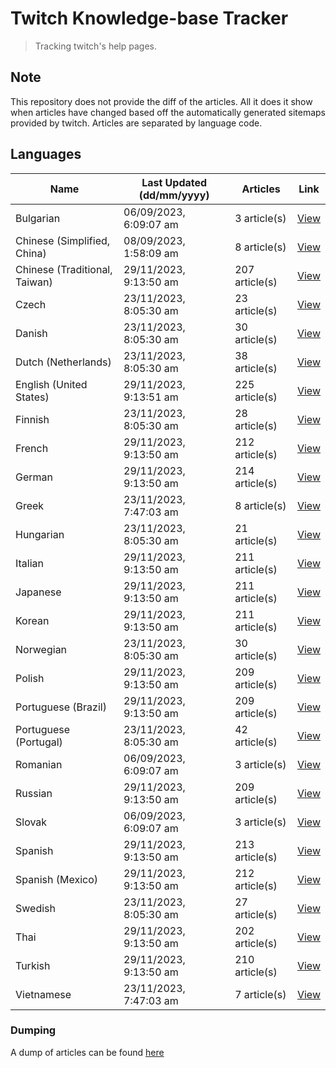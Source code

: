 # Twitch Knowledge-base Tracker
> Tracking twitch's help pages. 

## Note
This repository does not provide the diff of the articles. All it does it show when articles have changed based
off the automatically generated sitemaps provided by twitch. Articles are separated by language code.

## Languages

| Name                          | Last Updated (dd/mm/yyyy) | Articles       | Link                   |
|-------------------------------|---------------------------|----------------|------------------------|
| Bulgarian                     | 06/09/2023, 6:09:07 am    | 3 article(s)   | [View](docs/bg.md)     |
| Chinese (Simplified, China)   | 08/09/2023, 1:58:09 am    | 8 article(s)   | [View](docs/zh_CN.md)  |
| Chinese (Traditional, Taiwan) | 29/11/2023, 9:13:50 am    | 207 article(s) | [View](docs/zh_TW.md)  |
| Czech                         | 23/11/2023, 8:05:30 am    | 23 article(s)  | [View](docs/cs.md)     |
| Danish                        | 23/11/2023, 8:05:30 am    | 30 article(s)  | [View](docs/da.md)     |
| Dutch (Netherlands)           | 23/11/2023, 8:05:30 am    | 38 article(s)  | [View](docs/nl_NL.md)  |
| English (United States)       | 29/11/2023, 9:13:51 am    | 225 article(s) | [View](docs/en_US.md)  |
| Finnish                       | 23/11/2023, 8:05:30 am    | 28 article(s)  | [View](docs/fi.md)     |
| French                        | 29/11/2023, 9:13:50 am    | 212 article(s) | [View](docs/fr.md)     |
| German                        | 29/11/2023, 9:13:50 am    | 214 article(s) | [View](docs/de.md)     |
| Greek                         | 23/11/2023, 7:47:03 am    | 8 article(s)   | [View](docs/el.md)     |
| Hungarian                     | 23/11/2023, 8:05:30 am    | 21 article(s)  | [View](docs/hu.md)     |
| Italian                       | 29/11/2023, 9:13:50 am    | 211 article(s) | [View](docs/it.md)     |
| Japanese                      | 29/11/2023, 9:13:50 am    | 211 article(s) | [View](docs/ja.md)     |
| Korean                        | 29/11/2023, 9:13:50 am    | 211 article(s) | [View](docs/ko.md)     |
| Norwegian                     | 23/11/2023, 8:05:30 am    | 30 article(s)  | [View](docs/no.md)     |
| Polish                        | 29/11/2023, 9:13:50 am    | 209 article(s) | [View](docs/pl.md)     |
| Portuguese (Brazil)           | 29/11/2023, 9:13:50 am    | 209 article(s) | [View](docs/pt_BR.md)  |
| Portuguese (Portugal)         | 23/11/2023, 8:05:30 am    | 42 article(s)  | [View](docs/pt_PT.md)  |
| Romanian                      | 06/09/2023, 6:09:07 am    | 3 article(s)   | [View](docs/ro.md)     |
| Russian                       | 29/11/2023, 9:13:50 am    | 209 article(s) | [View](docs/ru.md)     |
| Slovak                        | 06/09/2023, 6:09:07 am    | 3 article(s)   | [View](docs/sk.md)     |
| Spanish                       | 29/11/2023, 9:13:50 am    | 213 article(s) | [View](docs/es.md)     |
| Spanish (Mexico)              | 29/11/2023, 9:13:50 am    | 212 article(s) | [View](docs/es_MX.md)  |
| Swedish                       | 23/11/2023, 8:05:30 am    | 27 article(s)  | [View](docs/sv.md)     |
| Thai                          | 29/11/2023, 9:13:50 am    | 202 article(s) | [View](docs/th.md)     |
| Turkish                       | 29/11/2023, 9:13:50 am    | 210 article(s) | [View](docs/tr.md)     |
| Vietnamese                    | 23/11/2023, 7:47:03 am    | 7 article(s)   | [View](docs/vi.md)     |

### Dumping
A dump of articles can be found [here](docs/RAW.md)